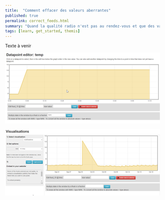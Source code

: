 ```yaml
---
title:  "Comment effacer des valeurs aberrantes"
published: true
permalink: correct_feeds.html
summary: "Quand la qualité radio n'est pas au rendez-vous et que des valeurs aberrantes viennent s'enregistrer, il peut être utile de les effacer."
tags: [learn, get_started, themis]
---
```

Texte à venir

![](images/post3/correction.png)

![](images/post3/visualisation.png)
